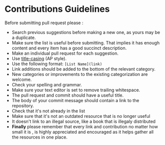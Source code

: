# Contributions Guidelines

Before submitting pull request please :

- Search previous suggestions before making a new one, as yours may be a duplicate.
- Make sure the list is useful before submitting. That implies it has enough content and every item has a good succinct description.
- Make an individual pull request for each suggestion.
- Use [title-casing](http://titlecapitalization.com) (AP style). 
- Use the following format: `[List Name](link)`
- Link additions should be added to the bottom of the relevant category.
- New categories or improvements to the existing categorization are welcome.
- Check your spelling and grammar.
- Make sure your text editor is set to remove trailing whitespace.
- The pull request and commit should have a useful title.
- The body of your commit message should contain a link to the repository.
- Check that it's not already in the list 
- Make sure that it's not an outdated resource that is no longer useful
- It doesn't link to an illegal source, like a book that is illegaly distributed 
- **Finally** please remember that every link and contribution no matter how small it is , is highly appreciated and encouraged as it helps gather all the resources in one place.
